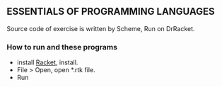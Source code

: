 ## ESSENTIALS OF PROGRAMMING LANGUAGES

Source code of exercise is written by Scheme, Run on DrRacket.


### How to run and these programs

* install [Racket](https://racket-lang.org/), install.
* File > Open, open *.rtk file.
* Run

